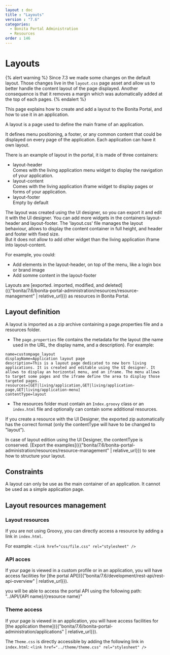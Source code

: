 ```yaml
---
layout : doc
title : "Layouts"
version : "7.6"
categories:
  - Bonita Portal Administration
  - Resources
order : 146
---
```

# Layouts

{% alert warning %}
 Since 7.3 we made some changes on the default layout. 
 Those changes live in the `layout.css` page asset and allow us to better handle the content layout of the page displayed. 
 Another consequence is that it removes a margin which was automatically added at the top of each pages.
{% endalert %}

This page explains how to create and add a layout to the Bonita Portal, and how to use it in an application.

A layout is a page used to define the main frame of an application.

It defines menu positioning, a footer, or any common content that could be displayed on every page of the application.
Each application can have it own layout.

There is an example of layout in the portal, it is made of three containers:
- layout-header  
            Comes with the living application menu widget to display the navigation of your application.                
- layout-content  
            Comes with the living application iframe widget to display pages or forms of your application.  
- layout-footer  
            Empty by default
    
 
The layout was created using the UI designer, so you can export it and edit it with the UI designer. 
You can add more widgets in the containers layout-header and layout-footer.
The 'layout.css' file manages the layout behaviour, allows to display the content container in full height, 
and header and footer with fixed size.  
But it does not allow to add other widget than the living application iframe into layout-content.

For example, you could:

* Add elements in the layout-header, on top of the menu, like a login box or brand image
* Add somme content in the layout-footer 

Layouts are [exported. imported, modified, and deleted]({{"bonita/7.6/bonita-portal-administration/resources/resource-management" | relative_url}}) as resources in Bonita Portal. 

## Layout definition

A layout is imported as a zip archive containing a page.properties file and a resources folder.

* The `page.properties` file contains the metadata for the layout (the name used in the URL, the display name, and a description). For example: 
```
name=custompage_layout
displayName=Application layout page
description=This is a layout page dedicated to new born living applications. It is created and editable using the UI designer. It allows to display an horizontal menu, and an iframe. The menu allows to target some pages and the iframe define the area to display those targeted pages.
resources=[GET|living/application,GET|living/application-page,GET|living/application-menu]
contentType=layout
```
* The resources folder must contain an `Index.groovy` class or an `index.html` file and optionally can contain some additional resources.

If you create a resource with the UI Designer, the exported zip automatically has the correct format (only the contentType will have to be changed to "layout").

In case of layout edition using the UI Designer, the contentType is conserved.
[Export the examples]({{"bonita/7.6/bonita-portal-administration/resources/resource-management" | relative_url}}) to see how to structure your layout.

## Constraints

A layout can only be use as the main container of an application. It cannot be used as a simple application page.

## Layout resources management

### Layout resources 

If you are not using Groovy, you can directly access a resource by adding a link in `index.html`.

For example: `<link href="css/file.css" rel="stylesheet" />`

### API acces

If your page is viewed in a custom profile or in an application, you will have access facilities for [the portal API]({{"bonita/7.6/development/rest-api/rest-api-overview" | relative_url}}).

you will be able to access the portal API using the following path: "../API/{API name}/{resource name}"

### Theme access

If your page is viewed in an application, you will have access facilities for [the application theme]({{"bonita/7.6/bonita-portal-administration/applications" | relative_url}}).

The `Theme.css` is directly accessible by adding the following link in `index.html`: `<link href="../theme/theme.css" rel="stylesheet" />`
